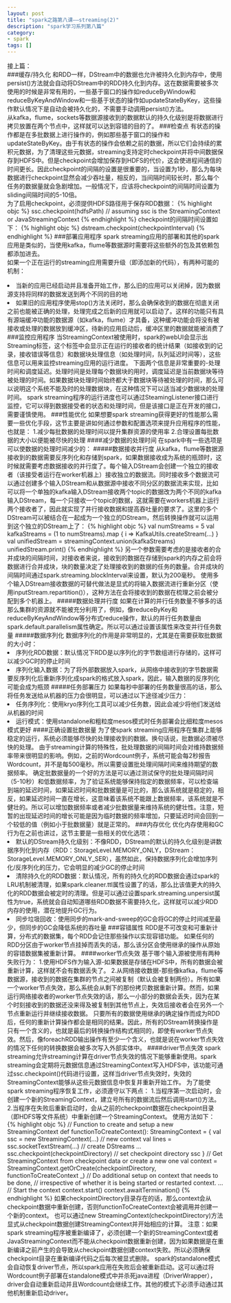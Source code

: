 ```yaml
---
layout: post
title: "spark之路第八课——streaming(2)"
description: "spark学习系列第八篇"
category: 
- spark
tags: []
---
```



接上篇：  
###缓存/持久化
和RDD一样，DStream中的数据也允许被持久化到内存中，使用persist()方法就会自动将DStream中的RDD持久化到内存。这在数据需要被多次使用的时候是非常有用的，一些基于窗口的操作如reduceByWindow和reduceByKeyAndWindow和一些基于状态的操作如updateStateByKey，这些操作默认情况下是自动会被持久化的，不需要手动调用persist()方法。  
从kafka，flume，sockets等数据源接收到的数据默认的持久化级别是将数据进行拷贝放置在两个节点中，这样就可以达到容错的目的了。
###检查点
有状态的操作都是在多批数据上进行操作的，例如那些基于窗口的操作和updateStateByKey。由于有状态的操作会依赖之前的数据，所以它们会持续的累积元数据，为了清理这些元数据，streaming支持定时checkpoint并将中间数据保存到HDFS中。但是checkpoint会增加保存到HDFS的代价，这会使进程间通信的时间更长。因此checkpoint的间隔的设置是很重要的，当设置为1秒，那么为每块数据进行checkpoint显然会减少吞吐量，相反的，当间隔时间较长时，那么每个任务的数据量就会急剧增加。一般情况下，应该将checkpoint的间隔时间设置为sliding间隔时间的5-10倍。  
为了启用checkpoint，必须提供HDFS路径用于保存RDD数据：
{% highlight objc %}
ssc.checkpoint(hdfsPath) // assuming ssc is the StreamingContext or JavaStreamingContext
{% endhighlight %}
checkpoint的间隔时间设置如下：
{% highlight objc %}
dstream.checkpoint(checkpointInterval)
{% endhighlight %}
###部署应用程序
spark streaming应用的部署和其他的spark应用是类似的，当使用kafka，flume等数据源时需要将这些额外的包及其依赖包都添加进去。  
如果一个正在运行的streaming应用需要升级（即添加新的代码），有两种可能的机制：
<li>当新的应用已经启动并且准备开始工作，那么旧的应用可以关闭掉，因为数据源支持将同样的数据发送到两个不同的目的地
<li>如果旧的应用程序使用stop()方法关闭时，那么会确保收到的数据在彻底关闭之前也能被正确的处理，处理完成之后新的应用就可以启动了。这样的功能只有具有源端缓冲功能的数据源（如kafka，flume）才具备，这种缓冲功能会将没有被接收或处理的数据放到缓冲区，待新的应用启动后，缓冲区里的数据就能被消费了
###监控应用程序
当StreamingContext被使用时，spark的webUI会显示出Streaming标签，这个标签中会显示正在运行的接收者的统计结果（如接收到的记录，接收错误等信息）和数据块处理信息（如处理时间，队列延迟时间等），这些信息可以用来监控streaming应用的运行进度。  
下面两个信息是非常重要的-处理时间和调度延迟。处理时间是处理每个数据块的用时，调度延迟是当前数据块等待被处理的时间。如果数据块处理时间始终都大于数据块等待被处理的时间，那么可以说明这个系统不能及时的处理数据块，在这种情况下可以适当减少数据块的处理时间。  
spark streaming程序的运行进度也可以通过SteamingListener接口进行监控，它可以得到数据接受者的状态和处理时间，但是该接口是正在开发的接口，需要谨慎使用。
###性能优化
如果想要spark streaming获得更好的性能那么需要一些优化手段，这节主要是讲如何通过参数和配置选项来提升应用程序的性能，也就是：  
1.减少每批数据的处理时间以提升集群资源的使用率  
2.合理设置每批数据的大小以便能被尽快的处理
####减少数据的处理时间
在spark中有一些选项是可以使数据的处理时间减少的：
#####数据接收并行度
从kafka，flume等数据源接收到的数据需要反序列化和存储到spark，如果数据接收成为系统的瓶颈时，这时候就需要考虑数据接收的并行度了。每个输入DStream会创建一个独立的接收者（该接受者运行在worker机器上）接收独立的数据流。同时接收多个数据流可以通过创建多个输入DStream和从数据源中接收不同分区的数据流来实现，比如可以将一个单独的kafka输入DStream接收两个topic的数据改为两个不同的kafka输入DStream，每一个只接收一个topic的数据，这就需要在workers机器上运行两个接收者了，因此就实现了并行接收数据和提高吞吐量的要求了。这里的多个DStream可以被结合在一起成为一个独立的DStream，然后转换操作就可以运用到这个独立的DStream上了：
{% highlight objc %}
val numStreams = 5
val kafkaStreams = (1 to numStreams).map { i => KafkaUtils.createStream(...) }
val unifiedStream = streamingContext.union(kafkaStreams)
unifiedStream.print()
{% endhighlight %}
另一个参数需要考虑的是接收者的合并成块的间隔时间，对接收者来说，接收到的数据在存储到spark的内存之前会将数据进行合并成块，块的数量决定了处理接收到的数据的任务的数量。合并成块的间隔时间通过spark.streaming.blockInterval来设置，默认为200毫秒。  
使用多个输入DStream接收数据的可替代做法是显式的将输入数据流进行重新分区（使用inputStream.repartition(<number of partitions>)），这种方法在会将接收到的数据在梳理之前会被分配到多个机器上。
#####数据处理并行度
如果在计算的并行任务数量不够多的话那么集群的资源就不能被充分利用了，例如，像reduceByKey和reduceByKeyAndWindow等分布式reduce操作，默认的并行任务数量由spark.default.parallelism属性确定。所以可以通过设置该属性来改变并行任务数量
#####数据序列化
数据序列化的作用是非常明显的，尤其是在需要获取批数据的大小时：
<li>序列化RDD数据：默认情况下RDD是以序列化的字节数组进行存储的，这样可以减少GC时的停止时间
<li>序列化输入数据：为了将外部数据放入spark，从网络中接收到的字节数据需要反序列化后重新序列化成spark的格式放入spark，因此，输入数据的反序列化可能会成为瓶颈
#####任务部署压力
如果每秒中部署的任务数量很高的话，那么将任务发送给从机器的压力会很明显，可以通过以下途径减少压力：
<li>任务序列化：使用kryo序列化工具可以减少任务数，因此会减少将他们发送给从机器的时间
<li>运行模式：使用standalone和粗粒度mesos模式时任务部署会比细粒度mesos模式更好
####正确设置批数据量
为了使spark streaming应用程序在集群上能够稳定的运行，系统必须能够尽快的处理接收到的数据。换句话说，批数据必须被尽快的处理。  
由于streaming计算的特殊性，批处理数据的间隔时间会对维持数据频率带来很明显的影响。例如，之前的Wordcount例子，系统可能会每2秒报告Wordcount，并不是每500毫秒。所以需要设置批处理间隔时间来维持期望的数据频率。  
确定批数据量的一个好的方法是可以通过测试保守的批处理间隔时间（5-10秒）和低数据频率，为了验证系统能够保持指定的数据频率，可以检查端到端的延迟时间，如果延迟时间和批数据量是可比的，那么该系统就是稳定的，相反，如果延迟时间一直在增长，这意味着该系统不能跟上数据频率，该系统就是不健壮的。所以可以增加数据频率或者减少批数据量来维持系统的健壮性。注意，短暂的出现延迟时间的增长可能是因为临时数据的频率增加，只要延迟时间会回到一个较低的值（例如小于批数据量）就是正常的。
###内存优化
优化内存使用和GC行为在之前也讲过，这节主要是一些相关的优化选项：
<li>默认的DStream持久化级别：不像RDD，DStream的默认的持久化级别是讲数据序列化到内存（RDD：StorageLevel.MEMORY_ONLY，DStream：StorageLevel.MEMORY_ONLY_SER），虽然如此，保持数据序列化会增加序列化/反序列化的压力，它会明显的减少GC的停止时间
<li>清除持久化的RDD数据：默认情况，所有的持久化的RDD数据会通过spark的LRU机制被清理，如果spark.cleaner.ttl属性设置了的话，那么比该值更大的持久化的RDD数据会被定时的清理。但是可以通过设置spark.streaming.unpersist属性为true，系统就会自动知道哪些RDD数据不需要持久化，这样就可以减少RDD内存的使用，潜在地提升GC行为。
<li>同步垃圾回收：使用同步的mark-and-sweep的GC会将GC的停止时间减至最少，但同步的GC会降低系统的吞吐量
###容错属性
RDD是不可改变和可重新计算，分布式的数据集，每个RDD会记住那些操作以实现容错功能。  
如果任何的RDD分区由于worker节点挂掉而丢失的话，那么该分区会使用继承的操作从原始的容错数据集被重新计算。  
####worker节点失效
基于哪个输入源被使用有两种失败行为：  
1.使用HDFS作为输入源-如果数据是存储在HDFS中，所有的数据会被重新计算，这样就不会有数据丢失了。  
2.从网络接收数据-那些像kafka，flume等数据源，接收到的数据在集群的节点之间被复制（默认会被复制两份）。所有如果一个worker节点失效，那么系统会从剩下的那份拷贝数据重新计算。然而，如果运行网络接收者的worker节点失效的话，那么一小部分的数据会丢失，因为在某个时刻接收到的数据还没来得及被复制到其他节点上，失效后接收者会在另外一个节点重新运行并继续接收数据。  
只要所有的数据使用继承的确定操作而成为RDD后，任何的重新计算操作都会是相同的结果。因此，所有的DStream转换操作是只有一个含义的，也就是最后的转换操作结构式相同的，即使有worker节点失效。然后，像foreachRDD输出操作有至少一个含义，也就是说在worker节点失效的情况下任何的转换数据会被多次写入外部实体中。
####driver节点失效
spark streaming允许streaming计算在driver节点失效的情况下能够重新使用。spark streaming会定期将元数据信息通过StreamingContext写入HDFS中，该功能可通过ssc.checkpoint(<checkpoint directory>)代码进行设置，这样当driver节点失效时，失效的StreamingContext能够从这些元数据信息中恢复并重新开始工作。  
为了能使spark streaming程序恢复工作，必须遵守以下两点：  
1.当程序第一次启动时，会创建一个新的StreamingContext，建立号所有的数据流后然后调用start()方法。  
2.当程序在失败后重新启动时，会从之前的checkpoint数据在checkpoint目录（即HDFS等文件系统）中重新创建一个StreamingContext。  
使用方法如下：
{% highlight objc %}
// Function to create and setup a new StreamingContext
def functionToCreateContext(): StreamingContext = {
    val ssc = new StreamingContext(...)   // new context
    val lines = ssc.socketTextStream(...) // create DStreams
    ...
    ssc.checkpoint(checkpointDirectory)   // set checkpoint directory
    ssc
}
// Get StreamingContext from checkpoint data or create a new one
val context = StreamingContext.getOrCreate(checkpointDirectory, functionToCreateContext _)
// Do additional setup on context that needs to be done,
// irrespective of whether it is being started or restarted
context. ...
// Start the context
context.start()
context.awaitTermination()
{% endhighlight %}
如果checkpointDirectory目录存在的话，那么context会从checkpoint数据中重新创建，否则functionToCreateContext会被调用并创建一个新的context。  
也可以通过new StreamingContext(checkpointDirectory)方法显式从checkpoint数据创建StreamingContext并开始相应的计算。  
注意：如果spark streaming程序被重新编译了，必须创建一个新的StreamingContext或者JavaStreamingContext而不能从checkpoint数据重新创建，因为如果数据是在重新编译之前产生的会导致从checkpoint数据创建context失败。所以必须确保checkpoint目录在重新编译代码之后每次被显式删除。  
spark的standalone模式会自动恢复driver节点，所以spark应用在失败后会被重新启动。这可以通过将Wordcount例子部署在standalone模式中并杀死java进程（DriverWrapper），driver会自动重新启动并且Wordcount会继续工作。其他的模式下必须手动通过其他机制重新启动driver。
